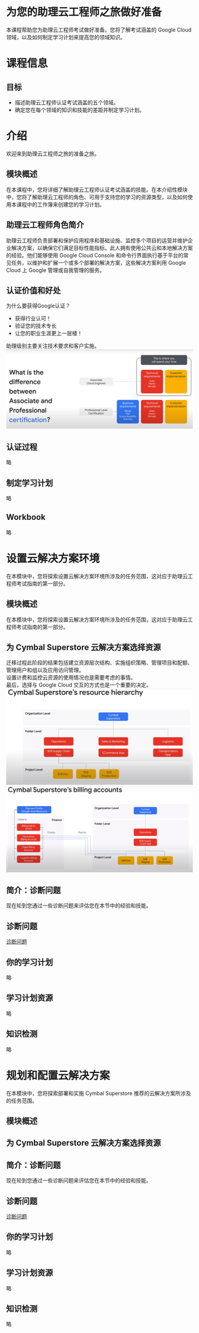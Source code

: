# 为您的助理云工程师之旅做好准备
本课程帮助您为助理云工程师考试做好准备。您将了解考试涵盖的 Google Cloud 领域，以及如何制定学习计划来提高您的领域知识。

# 课程信息
## 目标
* 描述助理云工程师认证考试涵盖的五个领域。
* 确定您在每个领域的知识和技能的差距并制定学习计划。

# 介绍
欢迎来到助理云工程师之旅的准备之旅。

## 模块概述
在本课程中，您将详细了解助理云工程师认证考试涵盖的技能。在本介绍性模块中，您将了解助理云工程师的角色、可用于支持您的学习的资源类型，以及如何使用本课程中的工作簿来创建您的学习计划。

## 助理云工程师角色简介
助理云工程师负责部署和保护应用程序和基础设施、监控多个项目的运营并维护企业解决方案，以确保它们满足目标性能指标。此人拥有使用公共云和本地解决方案的经验。他们能够使用 Google Cloud Console 和命令行界面执行基于平台的常见任务，以维护和扩展一个或多个部署的解决方案，这些解决方案利用 Google Cloud 上 Google 管理或自我管理的服务。

## 认证价值和好处
为什么要获得Google认证？
* 获得行业认可！
* 验证您的技术专长
* 让您的职业生涯更上一层楼！

助理级别主要关注技术要求和客户实施。
![助理与专家的区别](../images/diff-between-associate-professional.png)

## 认证过程
略

## 制定学习计划
略

## Workbook
略

# 设置云解决方案环境
在本模块中，您将探索设置云解决方案环境所涉及的任务范围，这对应于助理云工程师考试指南的第一部分。

## 模块概述
在本模块中，您将探索设置云解决方案环境所涉及的任务范围，这对应于助理云工程师考试指南的第一部分。

## 为 Cymbal Superstore 云解决方案选择资源
迁移过程此阶段的结果包括建立资源层次结构、实施组织策略、管理项目和配额、管理用户和组以及应用访问管理。  
设置计费和监控云资源的使用情况也是需要考虑的事情。  
最后，选择与 Google Cloud 交互的方式也是一个重要的决定。  
![资源层次结构](../images/CS-resource-hierarchy.png)  
![计费帐户](../images/CS-billing-accounts.png)  

## 简介：诊断问题
现在轮到您通过一些诊断问题来评估您在本节中的经验和技能。

## 诊断问题
[诊断问题](https://www.cloudskillsboost.google/course_sessions/4322739/quizzes/375741)

## 你的学习计划
略

## 学习计划资源
略

## 知识检测
略

# 规划和配置云解决方案
在本模块中，您将探索部署和实施 Cymbal Superstore 推荐的云解决方案所涉及的任务范围。

## 模块概述

## 为 Cymbal Superstore 云解决方案选择资源

## 简介：诊断问题
现在轮到您通过一些诊断问题来评估您在本节中的经验和技能。

## 诊断问题
[诊断问题](https://www.cloudskillsboost.google/course_sessions/4322739/quizzes/375741)

## 你的学习计划
略

## 学习计划资源
略

## 知识检测
略

